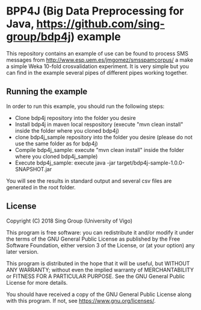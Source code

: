 # BPP4J (Big Data Preprocessing for Java, https://github.com/sing-group/bdp4j) example

This repository contains an example of use can be found to process SMS messages from http://www.esp.uem.es/jmgomez/smsspamcorpus/ 
a make a simple Weka 10-fold crosvalidation experiment. It is very simple but you can find in the example several pipes of different pipes working together. 

## Running the example

In order to run this example, you should run the following steps:

* Clone bdp4j repository into the folder you desire
* Install bdp4j in maven local respository (execute "mvn clean install" inside the folder where you cloned bdp4j)
* clone bdp4j_sample repository into the folder you desire (please do not use the same folder as for bdp4j)
* Compile bdp4j_sample: execute "mvn clean install" inside the folder where you cloned bdp4j_sample)
* Execute bdp4j_sample: execute java -jar target/bdp4j-sample-1.0.0-SNAPSHOT.jar

You will see the results in standard output and several csv files are generated in the root folder. 

## License

Copyright (C) 2018  Sing Group (University of Vigo)

This program is free software: you can redistribute it and/or modify
it under the terms of the GNU General Public License as published by
the Free Software Foundation, either version 3 of the License, or
(at your option) any later version.

This program is distributed in the hope that it will be useful,
but WITHOUT ANY WARRANTY; without even the implied warranty of
MERCHANTABILITY or FITNESS FOR A PARTICULAR PURPOSE.  See the
GNU General Public License for more details.

You should have received a copy of the GNU General Public License
along with this program.  If not, see <https://www.gnu.org/licenses/>.
